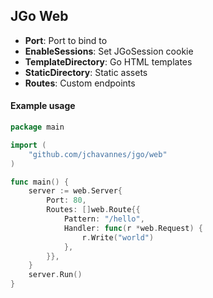 ## JGo Web

- **Port**: Port to bind to
- **EnableSessions**: Set JGoSession cookie
- **TemplateDirectory**: Go HTML templates
- **StaticDirectory**: Static assets
- **Routes**: Custom endpoints

#### Example usage

```go
package main

import (
    "github.com/jchavannes/jgo/web"
)

func main() {
    server := web.Server{
        Port: 80,
        Routes: []web.Route{{
            Pattern: "/hello",
            Handler: func(r *web.Request) {
                r.Write("world")
            },
        }},
    }
    server.Run()
}
```
